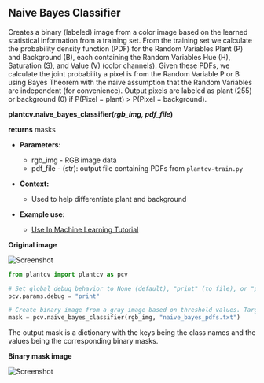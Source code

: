 ## Naive Bayes Classifier

Creates a binary (labeled) image from a color image based on the learned statistical information from
a training set. From the training set we calculate the probability density function (PDF) for the Random Variables
Plant (P) and Background (B), each containing the Random Variables Hue (H), Saturation (S), and Value (V)
(color channels). Given these PDFs, we calculate the joint probability a pixel is from the Random Variable P or B using
Bayes Theorem with the naive assumption that the Random Variables are independent (for convenience). Output pixels are
labeled as plant (255) or background (0) if P(Pixel = plant) > P(Pixel = background).

**plantcv.naive_bayes_classifier(*rgb_img, pdf_file*)**

**returns** masks

- **Parameters:**
    - rgb_img - RGB image data
    - pdf_file - (str): output file containing PDFs from `plantcv-train.py`
   
- **Context:**
    - Used to help differentiate plant and background
- **Example use:**
    - [Use In Machine Learning Tutorial](machine_learning_tutorial.md)
    
**Original image**

![Screenshot](img/documentation_images/naive_bayes_classifier/original_image.jpg)


```python
from plantcv import plantcv as pcv

# Set global debug behavior to None (default), "print" (to file), or "plot" (Jupyter Notebooks or X11)
pcv.params.debug = "print"

# Create binary image from a gray image based on threshold values. Targeting light objects in the image.
mask = pcv.naive_bayes_classifier(rgb_img, "naive_bayes_pdfs.txt")

```

The output mask is a dictionary with the keys being the class names and the values being the corresponding binary masks.

**Binary mask image**

![Screenshot](img/documentation_images/naive_bayes_classifier/mask_image.jpg)
